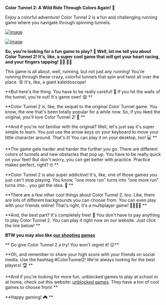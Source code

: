 **Color Tunnel 2: A Wild Ride Through Colors Again! 🌈**

Enjoy a colorful adventure! Color Tunnel 2 is a fun and challenging running game where you navigate through spinning tunnels.

[![image](https://github.com/user-attachments/assets/c204c280-dd25-47e2-9b3f-757727dd0192)](https://online-generator.github.io/unblockedgames/Color-Tunnel-2-unblocked/)

[![image](https://github.com/user-attachments/assets/743ba221-d973-417e-ae9b-00b257e985e3)](https://online-generator.github.io/unblockedgames/Color-Tunnel-2-unblocked/)

**So, you're looking for a  fun  game to play? 🤔  Well, let me tell you about Color Tunnel 2! It's, like, a super cool  game that will get your heart racing, and your fingers tapping!  🏃‍♀️  🏃‍♂️**

This game is all about, well,  running,  but  not just any running! You're running through these crazy, colorful tunnels that spin and twist all over the place.  😵  It's, like, a giant  kaleidoscope! 

 **But here's the thing. You have to be really careful! 🚧  If you hit the walls of the tunnel, you're out!  It's game over!  😩  ** 

 **Color Tunnel 2  is, like, the sequel to the original  Color Tunnel  game. You know, the one that's been  totally  popular for a while now. So, if you liked the original, you'll  love  Color Tunnel 2! 🤩  **

 **And if you're not familiar with the original?  Well, let's just say it's  super simple to learn. You just use the arrow keys on your keyboard to move your little character around.  That's it!  You can play it on your desktop, too!  💻  ** 

 **The game gets harder and harder the further you go.  There are different colors of tunnels and new obstacles that pop up.  You have to be really quick on your feet!  But don't worry, you can get better with practice.  Practice makes perfect, right? 🤓   ** 


 **Color Tunnel 2  is also super addictive!  It's, like, one of those games you just can't stop playing. You know,  "one more run"  turns into "one more run"  turns into...  you get the idea.  🤪  ** 

 **There are a few other cool things about Color Tunnel 2, too.  Like, there are lots of different backgrounds you can choose from.  You can even play with your friends online!  That's right, it's a multiplayer game!  👨‍👩‍👧‍👦  **

 **And, the best part?  It's  completely free!  💸  You don't have to pay anything to play Color Tunnel 2.  You can play it right now on our website.  Just click the link below!   ** 

**BTW you may also like [our shooting games](https://online-generator.github.io/unblockedgames/shooting/)**

** Go give Color Tunnel 2 a try!  You won't regret it!  😉**

**Oh, and remember to share your high score with your friends on social media.  Use the hashtag #ColorTunnel2!  We're always looking for the best players!  🏆  **

 **And if you're looking for more fun, unblocked games to play at school or at home, check out this website: [unblocked games](https://online-generator.github.io/unblockedgames/).  They have a ton of cool games to choose from!  ** 

 **Happy gaming!  🎮  **

